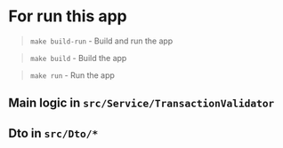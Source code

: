# For run this app

> `make build-run` - Build and run the app

> `make build` - Build the app

> `make run` - Run the app

## Main logic in `src/Service/TransactionValidator`

## Dto in `src/Dto/*`